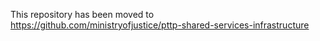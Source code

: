 This repository has been moved to https://github.com/ministryofjustice/pttp-shared-services-infrastructure